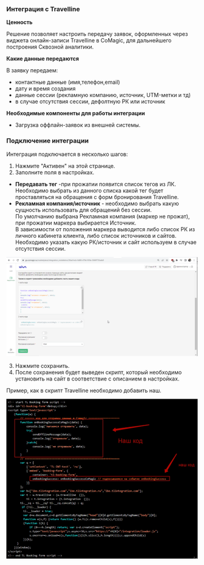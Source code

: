 ### Интеграция с Travelline

**Ценность**  

Решение позволяет настроить передачу заявок, оформленных через виджета онлайн-записи Travelline в CoMagic, для дальнейшего построения Сквозной аналитики.

 **Какие данные передаются**    
  
В заявку передаем:

- контактные данные (имя,телефон,email)
- дату и время создания
- данные сессии (рекламную компанию, источник, UTM-метки и тд)
- в случае отсутствия сессии, дефолтную РК или источник  

**Необходимые компоненты для работы интеграции**  
- Загрузка оффлайн-заявок из внешней системы.


### Подключение интеграции 

Интеграция подключается в несколько шагов:

1. Нажмите "Активен" на этой странице.
2. Заполните поля в настройках. 

- **Передавать тег** -при прожатии появится список тегов из ЛК. Необходимо выбрать из данного списка какой тег будет проставляться на обращения с форм бронирования Travelline.
- **Рекламная компания/источник** - необходимо выбрать какую сущность использовать для обращений без сессии.  
По умолчанию выбрана Рекламная компания (маркер не прожат), при прожатии маркера выбирается Источник.  
В зависимости от положения маркера выводится либо список РК из личного кабинета клиента, либо список источников и сайтов. Необходимо указать какую РК/источник и сайт используем в случае отсутствия сессии.

![image](travelline.gif)


3. Нажмите сохранить.
4. После сохранения будет выведен скрипт, который необходимо установить на сайт в соответствие с описанием в настройках.

Пример, как в скрипт Travelline необходимо добавить наш.

![image](travelline_2.png)



